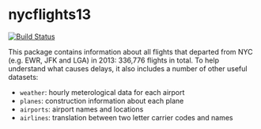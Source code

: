 # nycflights13

[![Build Status](https://travis-ci.org/hadley/nycflights13.png?branch=master)](https://travis-ci.org/hadley/nycflights13)

This package contains information about all flights that departed from NYC
(e.g. EWR, JFK and LGA) in 2013: 336,776 flights in total. To help understand 
what causes delays, it also includes a number of other useful datasets:

* `weather`: hourly meterological data for each airport
* `planes`: construction information about each plane
* `airports`: airport names and locations
* `airlines`: translation between two letter carrier codes and names
